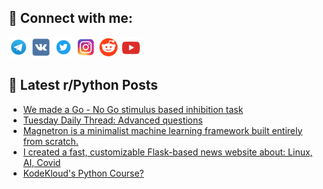 ## 🔎 Connect with me:
[<img src="https://github.com/bullbesh/bullbesh/blob/main/images/Telegram.png" width="32" height="32" />](https://t.me/bullbesh)
[<img src="https://github.com/bullbesh/bullbesh/blob/main/images/VK.png" width="32" height="32" />](https://vk.com/bullbesh)
[<img src="https://github.com/bullbesh/bullbesh/blob/main/images/Twitter.png" width="32" height="32" />](https://twitter.com/bullbesh1)
[<img src="https://github.com/bullbesh/bullbesh/blob/main/images/Instagram.png" width="32" height="32" />](https://www.instagram.com/bullbesh)
[<img src="https://github.com/bullbesh/bullbesh/blob/main/images/Reddit.png" width="32" height="32" />](https://www.reddit.com/user/bullbesh)
[<img src="https://github.com/bullbesh/bullbesh/blob/main/images/YouTube.png" width="32" height="32" />](https://www.youtube.com/channel/UCtfjRs6uzgq5mfm8S06WTcg)

## 📕 Latest r/Python Posts
<!-- BLOG-POST-LIST:START -->
- [We made a Go - No Go stimulus based inhibition task](https://www.reddit.com/r/Python/comments/1i68fgr/we_made_a_go_no_go_stimulus_based_inhibition_task/)
- [Tuesday Daily Thread: Advanced questions](https://www.reddit.com/r/Python/comments/1i656sb/tuesday_daily_thread_advanced_questions/)
- [Magnetron is a minimalist machine learning framework built entirely from scratch.](https://www.reddit.com/r/Python/comments/1i63rmk/magnetron_is_a_minimalist_machine_learning/)
- [I created a fast, customizable Flask-based news website about: Linux, AI, Covid](https://www.reddit.com/r/Python/comments/1i61869/i_created_a_fast_customizable_flaskbased_news/)
- [KodeKloud&#39;s Python Course?](https://www.reddit.com/r/Python/comments/1i5z7fg/kodeklouds_python_course/)
<!-- BLOG-POST-LIST:END -->
